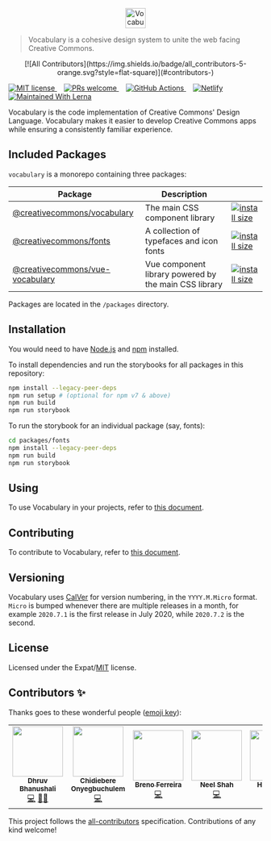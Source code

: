<p align="center">
  <a href="https://creativecommons.github.io/vocabulary/" class="readme-vocabulary-logo">
    <img
      alt="Vocabulary logo"
      src="https://raw.githubusercontent.com/creativecommons/vocabulary/master/readme_assets/vocabulary_logo.svg?sanitize=true"
      height="40px"/>
  </a>
</p>

> Vocabulary is a cohesive design system to unite the web facing Creative Commons.

<p align="center">
  <!-- ALL-CONTRIBUTORS-BADGE:START - Do not remove or modify this section -->
[![All Contributors](https://img.shields.io/badge/all_contributors-5-orange.svg?style=flat-square)](#contributors-)
<!-- ALL-CONTRIBUTORS-BADGE:END -->
  
  <a
    href="https://github.com/creativecommons/vocabulary/blob/master/LICENSE"
    style="margin-right: 1em;">
    <img alt="MIT license" src="https://img.shields.io/github/license/creativecommons/vocabulary.svg?color=brightgreen"/>
  </a>
  <a
    href="https://github.com/creativecommons/vocabulary/blob/master/CONTRIBUTING.md"
    style="margin-right: 1em;">
    <img alt="PRs welcome" src="https://img.shields.io/badge/PRs-welcome-brightgreen.svg"/>
  </a>
  <a
    href="https://github.com/creativecommons/vocabulary/actions"
    style="margin-right: 1em;">
    <img alt="GitHub Actions" src="https://img.shields.io/github/workflow/status/creativecommons/vocabulary/vocabulary-ci/master?label=vocabulary-ci"/>
  </a>
  <a
    href="https://cc-vocabulary.netlify.com"
    style="margin-right: 1em;">
    <img alt="Netlify" src="https://img.shields.io/netlify/fcee0dba-9c91-450d-96e5-82494e6b3af9"/>
  </a>
  <a
    href="https://lerna.js.org/"
    style="margin-right: 1em;">
    <img alt="Maintained With Lerna" src="https://img.shields.io/badge/maintained%20with-lerna-brightgreen.svg"/>
  </a>
</p>

Vocabulary is the code implementation of Creative Commons' Design Language. Vocabulary makes it easier to develop Creative Commons apps while ensuring a consistently familiar experience.

## Included Packages

`vocabulary` is a monorepo containing three packages:

Package    | Description  |          |
-------------- | ------------- | -----
[@creativecommons/vocabulary](packages/vocabulary)    |  The main CSS component library   | [![install size](https://packagephobia.com/badge?p=@creativecommons/vocabulary)](https://packagephobia.com/result?p=@creativecommons/vocabulary)
[@creativecommons/fonts](packages/fonts)    | A collection of typefaces and icon fonts  | [![install size](https://packagephobia.com/badge?p=@creativecommons/fonts)](https://packagephobia.com/result?p=@creativecommons/fonts)
[@creativecommons/vue-vocabulary](packages/vue-vocabulary)    | Vue component library powered by the main CSS library  | [![install size](https://packagephobia.com/badge?p=@creativecommons/vue-vocabulary)](https://packagephobia.com/result?p=@creativecommons/vue-vocabulary)

Packages are located in the `/packages` directory.

## Installation

You would need to have [Node.js](https://nodejs.org/en/) and [npm](https://www.npmjs.com/) installed.

To install dependencies and run the storybooks for all packages in this repository: 

```bash
npm install --legacy-peer-deps
npm run setup # (optional for npm v7 & above)
npm run build
npm run storybook
```

To run the storybook for an individual package (say, fonts):

```bash
cd packages/fonts
npm install --legacy-peer-deps
npm run build
npm run storybook
```

## Using

To use Vocabulary in your projects, refer to [this document](https://cc-vocabulary.netlify.com/?path=/docs/vocabulary-usage--page).

## Contributing

To contribute to Vocabulary, refer to [this document](https://cc-vocabulary.netlify.com/?path=/docs/vocabulary-contribution--page).

## Versioning

Vocabulary uses [CalVer](https://calver.org/) for version numbering, in the `YYYY.M.Micro` format. `Micro` is bumped whenever there are multiple releases in a month, for example `2020.7.1` is the first release in July 2020, while `2020.7.2` is the second.

## License

Licensed under the Expat/[MIT](http://www.opensource.org/licenses/MIT) license.

## Contributors ✨

Thanks goes to these wonderful people ([emoji key](https://allcontributors.org/docs/en/emoji-key)):

<!-- ALL-CONTRIBUTORS-LIST:START - Do not remove or modify this section -->
<!-- prettier-ignore-start -->
<!-- markdownlint-disable -->
<table>
  <tr>
    <td align="center"><a href="https://dhruvkb.github.io"><img src="https://avatars.githubusercontent.com/u/16580576?v=4?s=100" width="100px;" alt=""/><br /><sub><b>Dhruv Bhanushali</b></sub></a><br /><a href="https://github.com/creativecommons/vocabulary/commits?author=dhruvkb" title="Code">💻</a> <a href="#mentoring-dhruvkb" title="Mentoring">🧑‍🏫</a></td>
    <td align="center"><a href="https://conye.netlify.app/"><img src="https://avatars.githubusercontent.com/u/25040059?v=4?s=100" width="100px;" alt=""/><br /><sub><b>Chidiebere Onyegbuchulem</b></sub></a><br /><a href="https://github.com/creativecommons/vocabulary/commits?author=chidexebere" title="Code">💻</a></td>
    <td align="center"><a href="http://brenoferreira.github.io"><img src="https://avatars.githubusercontent.com/u/707019?v=4?s=100" width="100px;" alt=""/><br /><sub><b>Breno Ferreira</b></sub></a><br /><a href="https://github.com/creativecommons/vocabulary/commits?author=brenoferreira" title="Code">💻</a></td>
    <td align="center"><a href="https://nilshah98.me/"><img src="https://avatars.githubusercontent.com/u/22821480?v=4?s=100" width="100px;" alt=""/><br /><sub><b>Neel Shah</b></sub></a><br /><a href="https://github.com/creativecommons/vocabulary/commits?author=nilshah98" title="Code">💻</a></td>
    <td align="center"><a href="http://hugo.solar"><img src="https://avatars.githubusercontent.com/u/894708?v=4?s=100" width="100px;" alt=""/><br /><sub><b>Hugo Solar</b></sub></a><br /><a href="https://github.com/creativecommons/vocabulary/commits?author=hugosolar" title="Code">💻</a> <a href="https://github.com/creativecommons/vocabulary/pulls?q=is%3Apr+reviewed-by%3Ahugosolar" title="Reviewed Pull Requests">👀</a></td>
  </tr>
</table>

<!-- markdownlint-restore -->
<!-- prettier-ignore-end -->

<!-- ALL-CONTRIBUTORS-LIST:END -->

This project follows the [all-contributors](https://github.com/all-contributors/all-contributors) specification. Contributions of any kind welcome!
